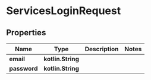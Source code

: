 
# ServicesLoginRequest

## Properties
| Name | Type | Description | Notes |
| ------------ | ------------- | ------------- | ------------- |
| **email** | **kotlin.String** |  |  |
| **password** | **kotlin.String** |  |  |




